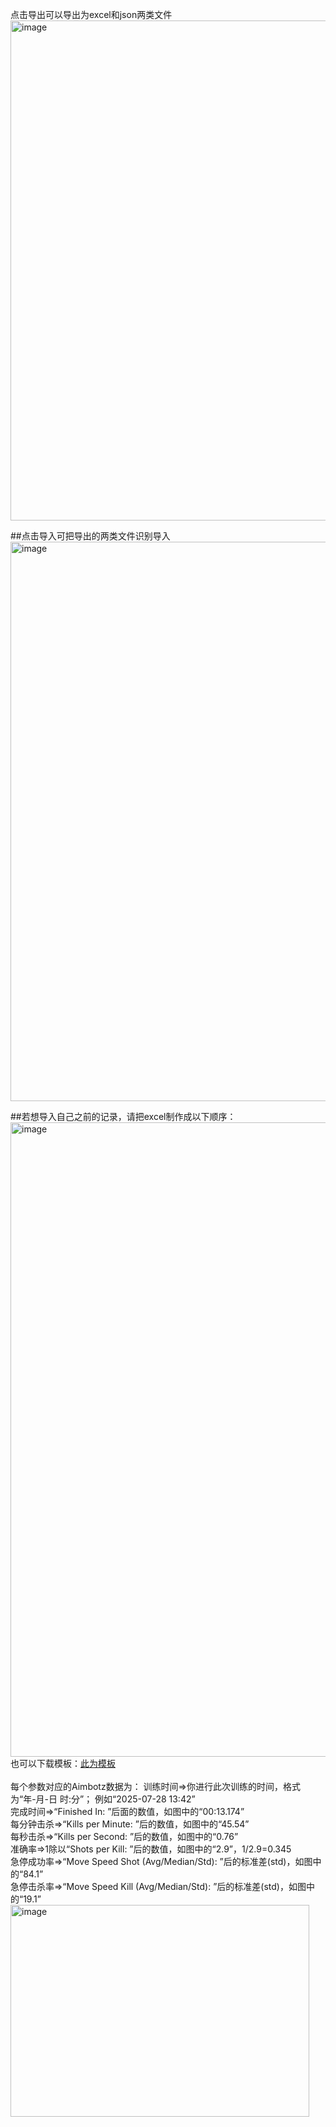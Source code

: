 点击导出可以导出为excel和json两类文件<br>
<img width="1249" height="800" alt="image" src="https://github.com/user-attachments/assets/c45336d4-ed56-497a-9576-79cc63bebd11" />

##点击导入可把导出的两类文件识别导入<br>
<img width="1256" height="895" alt="image" src="https://github.com/user-attachments/assets/8cc3caa0-a64b-4367-9edb-0fb854ea6072" />

##若想导入自己之前的记录，请把excel制作成以下顺序：<br>
<img width="1919" height="1015" alt="image" src="https://github.com/user-attachments/assets/1f2c597b-4dc2-440a-b27b-06164b4fb875" />
<br>
也可以下载模板：[此为模板](template.xlsx)<br>
<br>
每个参数对应的Aimbotz数据为：
训练时间=>你进行此次训练的时间，格式为“年-月-日 时:分”； 例如“2025-07-28 13:42”<br>
完成时间=>“Finished In: ”后面的数值，如图中的“00:13.174”<br>
每分钟击杀=>“Kills per Minute: ”后的数值，如图中的“45.54”<br>
每秒击杀=>“Kills per Second: ”后的数值，如图中的“0.76”<br>
准确率=>1除以“Shots per Kill: ”后的数值，如图中的“2.9”，1/2.9=0.345<br>
急停成功率=>“Move Speed Shot (Avg/Median/Std): ”后的标准差(std)，如图中的“84.1”<br>
急停击杀率=>“Move Speed Kill (Avg/Median/Std): ”后的标准差(std)，如图中的“19.1”<br>
<img width="478" height="339" alt="image" src="https://github.com/user-attachments/assets/00e6882e-835e-4e1e-b8b2-fef2f9a3f958" />
